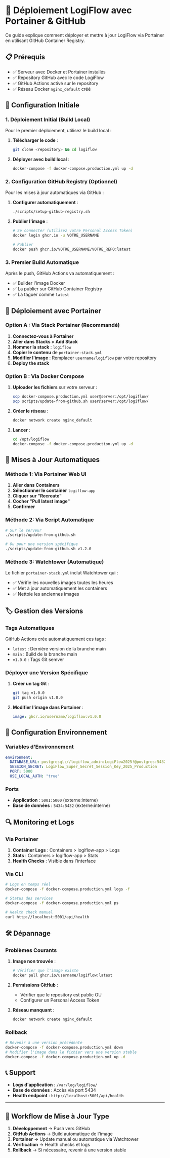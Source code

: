 # 🚀 Déploiement LogiFlow avec Portainer & GitHub

Ce guide explique comment déployer et mettre à jour LogiFlow via Portainer en utilisant GitHub Container Registry.

## 📋 Prérequis

- ✅ Serveur avec Docker et Portainer installés
- ✅ Repository GitHub avec le code LogiFlow
- ✅ GitHub Actions activé sur le repository
- ✅ Réseau Docker `nginx_default` créé

## 🔧 Configuration Initiale

### 1. Déploiement Initial (Build Local)

Pour le premier déploiement, utilisez le build local :

1. **Télécharger le code** :
   ```bash
   git clone <repository> && cd logiflow
   ```

2. **Déployer avec build local** :
   ```bash
   docker-compose -f docker-compose.production.yml up -d
   ```

### 2. Configuration GitHub Registry (Optionnel)

Pour les mises à jour automatiques via GitHub :

1. **Configurer automatiquement** :
   ```bash
   ./scripts/setup-github-registry.sh
   ```

2. **Publier l'image** :
   ```bash
   # Se connecter (utilisez votre Personal Access Token)
   docker login ghcr.io -u VOTRE_USERNAME
   
   # Publier
   docker push ghcr.io/VOTRE_USERNAME/VOTRE_REPO:latest
   ```

### 3. Premier Build Automatique

Après le push, GitHub Actions va automatiquement :
- ✅ Builder l'image Docker
- ✅ La publier sur GitHub Container Registry
- ✅ La taguer comme `latest`

## 🐳 Déploiement avec Portainer

### Option A : Via Stack Portainer (Recommandé)

1. **Connectez-vous à Portainer**
2. **Aller dans Stacks > Add Stack**
3. **Nommer la stack** : `logiflow`
4. **Copier le contenu** de `portainer-stack.yml`
5. **Modifier l'image** : Remplacer `username/logiflow` par votre repository
6. **Deploy the stack**

### Option B : Via Docker Compose

1. **Uploader les fichiers** sur votre serveur :
   ```bash
   scp docker-compose.production.yml user@server:/opt/logiflow/
   scp scripts/update-from-github.sh user@server:/opt/logiflow/
   ```

2. **Créer le réseau** :
   ```bash
   docker network create nginx_default
   ```

3. **Lancer** :
   ```bash
   cd /opt/logiflow
   docker-compose -f docker-compose.production.yml up -d
   ```

## 🔄 Mises à Jour Automatiques

### Méthode 1: Via Portainer Web UI

1. **Aller dans Containers**
2. **Sélectionner le container** `logiflow-app`
3. **Cliquer sur "Recreate"**
4. **Cocher "Pull latest image"**
5. **Confirmer**

### Méthode 2: Via Script Automatique

```bash
# Sur le serveur
./scripts/update-from-github.sh

# Ou pour une version spécifique
./scripts/update-from-github.sh v1.2.0
```

### Méthode 3: Watchtower (Automatique)

Le fichier `portainer-stack.yml` inclut Watchtower qui :
- ✅ Vérifie les nouvelles images toutes les heures
- ✅ Met à jour automatiquement les containers
- ✅ Nettoie les anciennes images

## 🏷️ Gestion des Versions

### Tags Automatiques

GitHub Actions crée automatiquement ces tags :
- `latest` : Dernière version de la branche main
- `main` : Build de la branche main
- `v1.0.0` : Tags Git semver

### Déployer une Version Spécifique

1. **Créer un tag Git** :
   ```bash
   git tag v1.0.0
   git push origin v1.0.0
   ```

2. **Modifier l'image dans Portainer** :
   ```yaml
   image: ghcr.io/username/logiflow:v1.0.0
   ```

## 🔧 Configuration Environnement

### Variables d'Environnement

```yaml
environment:
  DATABASE_URL: postgresql://logiflow_admin:LogiFlow2025!@postgres:5432/logiflow_db
  SESSION_SECRET: LogiFlow_Super_Secret_Session_Key_2025_Production
  PORT: 5000
  USE_LOCAL_AUTH: "true"
```

### Ports

- **Application** : `5001:5000` (externe:interne)
- **Base de données** : `5434:5432` (externe:interne)

## 🔍 Monitoring et Logs

### Via Portainer

1. **Container Logs** : Containers > logiflow-app > Logs
2. **Stats** : Containers > logiflow-app > Stats
3. **Health Checks** : Visible dans l'interface

### Via CLI

```bash
# Logs en temps réel
docker-compose -f docker-compose.production.yml logs -f

# Status des services
docker-compose -f docker-compose.production.yml ps

# Health check manuel
curl http://localhost:5001/api/health
```

## 🛠️ Dépannage

### Problèmes Courants

1. **Image non trouvée** :
   ```bash
   # Vérifier que l'image existe
   docker pull ghcr.io/username/logiflow:latest
   ```

2. **Permissions GitHub** :
   - Vérifier que le repository est public OU
   - Configurer un Personal Access Token

3. **Réseau manquant** :
   ```bash
   docker network create nginx_default
   ```

### Rollback

```bash
# Revenir à une version précédente
docker-compose -f docker-compose.production.yml down
# Modifier l'image dans le fichier vers une version stable
docker-compose -f docker-compose.production.yml up -d
```

## 📞 Support

- **Logs d'application** : `/var/log/logiflow/`
- **Base de données** : Accès via port 5434
- **Health endpoint** : `http://localhost:5001/api/health`

---

## 🎯 Workflow de Mise à Jour Type

1. **Développement** → Push vers GitHub
2. **GitHub Actions** → Build automatique de l'image
3. **Portainer** → Update manual ou automatique via Watchtower
4. **Vérification** → Health checks et logs
5. **Rollback** → Si nécessaire, revenir à une version stable